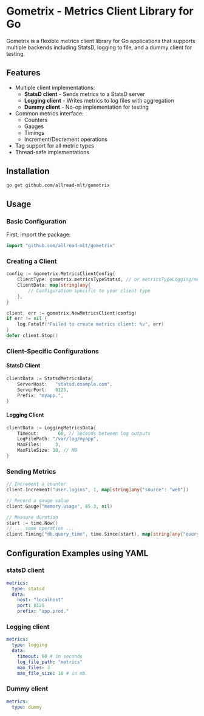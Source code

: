 # Gometrix - Metrics Client Library for Go

Gometrix is a flexible metrics client library for Go applications that supports multiple backends including StatsD, logging to file, and a dummy client for testing.

## Features

- Multiple client implementations:
  - **StatsD client** - Sends metrics to a StatsD server
  - **Logging client** - Writes metrics to log files with aggregation
  - **Dummy client** - No-op implementation for testing
- Common metrics interface:
  - Counters
  - Gauges
  - Timings
  - Increment/Decrement operations
- Tag support for all metric types
- Thread-safe implementations

## Installation

```bash
go get github.com/allread-mlt/gometrix
```

## Usage

### Basic Configuration
First, import the package:

```Go
import "github.com/allread-mlt/gometrix"
```

### Creating a Client
```Go
config := &gometrix.MetricsClientConfig{
    ClientType: gometrix.metricsTypeStatsd, // or metricsTypeLogging/metricsTypeDummy
    ClientData: map[string]any{
        // Configuration specific to your client type
    },
}

client, err := gometrix.NewMetricsClient(config)
if err != nil {
    log.Fatalf("Failed to create metrics client: %v", err)
}
defer client.Stop()
```

### Client-Specific Configurations

#### StatsD Client
```Go
clientData := StatsdMetricsData{
    ServerHost:   "statsd.example.com",
    ServerPort:   8125,
    Prefix: "myapp.",
}
```

#### Logging Client
```Go
clientData := LoggingMetricsData{
    Timeout:       60, // seconds between log outputs
    LogFilePath: "/var/log/myapp",
    MaxFiles:     3,
    MaxFileSize: 10, // MB
}
```

### Sending Metrics

```Go
// Increment a counter
client.Increment("user.logins", 1, map[string]any{"source": "web"})

// Record a gauge value
client.Gauge("memory.usage", 85.3, nil)

// Measure duration
start := time.Now()
// ... some operation ...
client.Timing("db.query_time", time.Since(start), map[string]any{"query": "get_user"})
```

## Configuration Examples using YAML

### statsD client

```YAML
metrics:
  type: statsd
  data:
    host: "localhost"
    port: 8125
    prefix: "app.prod."
```

### Logging client

```YAML
metrics:
  type: logging
  data:
    timeout: 60 # in seconds
    log_file_path: "metrics"
    max_files: 3
    max_file_size: 10 # in mb
```


### Dummy client

```YAML
metrics:
  type: dummy
```
